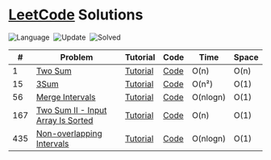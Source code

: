 # [LeetCode](https://leetcode.com/problemset/all/) Solutions

 ![Language](https://img.shields.io/badge/language-C++-orange.svg)&nbsp; ![Update](https://img.shields.io/badge/update-daily-green.svg)&nbsp; ![Solved](https://img.shields.io/badge/Solved-4%20%2F%20500-ff69b4.svg)&nbsp; 



| # | Problem                                           | Tutorial                          | Code                                                                         | Time | Space |
|---|---------------------------------------------------|-----------------------------------|------------------------------------------------------------------------------|------|-------|
| 1 | [Two Sum](https://leetcode.com/problems/two-sum/) | [Tutorial](https://yeasin.tech/?p=252) | [Code](https://github.com/yeasinmollik/LeetCode/blob/main/1-Two%20Sum/1.cpp) | O(n) | O(n)  |
|15| [3Sum](https://leetcode.com/problems/3sum/)| [Tutorial](https://yeasin.tech/?p=303)| [Code](https://github.com/yeasinmollik/LeetCode/blob/main/15.%203Sum/15.cpp) | O(n²) | O(1)|
|56| [Merge Intervals](https://leetcode.com/problems/merge-intervals/)| [Tutorial](https://yeasin.tech/?p=313)| [Code](https://github.com/yeasinmollik/LeetCode/blob/main/56.%20Merge%20Intervals/56.cpp)|O(nlogn)|O(1)|
|167| [Two Sum II - Input Array Is Sorted](https://leetcode.com/problems/two-sum-ii-input-array-is-sorted/description/)| [Tutorial](https://yeasin.tech/?p=277) |[Code](https://github.com/yeasinmollik/LeetCode/blob/main/%5B167%5D%20Two%20Sum%20II%20-%20Input%20Array%20Is%20Sorted/167.cpp) | O(n) | O(1) |
|435|[Non-overlapping Intervals](https://leetcode.com/problems/non-overlapping-intervals/)| [Tutorial](https://yeasin.tech/?p=326)|[Code]() | O(nlogn)|O(1)|

